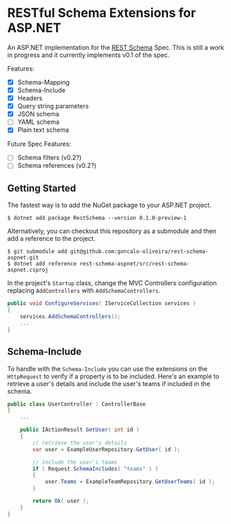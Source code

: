 # RESTful Schema Extensions for ASP.NET

An ASP.NET implementation for the [REST Schema](https://github.com/goncalo-oliveira/rest-schema-spec) Spec. This is still a work in progress and it currently implements v0.1 of the spec.

Features:
- [x] Schema-Mapping 
- [x] Schema-Include
- [x] Headers
- [x] Query string parameters
- [x] JSON schema
- [ ] YAML schema
- [x] Plain text schema

Future Spec Features:
- [ ] Schema filters (v0.2?)
- [ ] Schema references (v0.2?)

## Getting Started

The fastest way is to add the NuGet package to your ASP.NET project.

```shell
$ dotnet add package RestSchema --version 0.1.0-preview-1
```

Alternatively, you can checkout this repository as a submodule and then add a reference to the project.

```shell
$ git submodule add git@github.com:goncalo-oliveira/rest-schema-aspnet.git
$ dotnet add reference rest-schema-aspnet/src/rest-schema-aspnet.csproj
```

In the project's `Startup` class, change the MVC Controllers configuration replacing `AddControllers` with `AddSchemaControllers`.

```csharp
public void ConfigureServices( IServiceCollection services )
{
    services.AddSchemaControllers();
    ...
}
```

## Schema-Include

To handle with the `Schema-Include` you can use the extensions on the `HttpRequest` to verify if a property is to be included. Here's an example to retrieve a user's details and include the user's teams if included in the schema.

```csharp
public class UserController : ControllerBase
{
    ...

    public IActionResult GetUser( int id )
    {
        // retrieve the user's details
        var user = ExampleUserRepository.GetUser( id );

        // include the user's teams
        if ( Request.SchemaIncludes( "teams" ) )
        {
            user.Teams = ExampleTeamRepository.GetUserTeams( id );
        }

        return Ok( user );
    }
}
```

